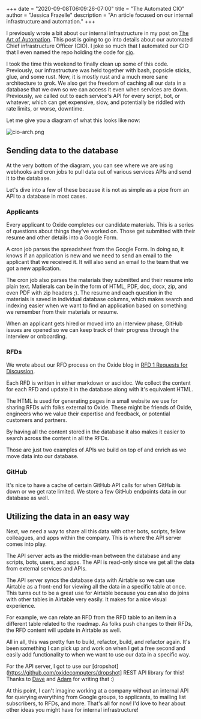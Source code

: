 +++
date = "2020-09-08T06:09:26-07:00"
title = "The Automated CIO"
author = "Jessica Frazelle"
description = "An article focused on our internal infrastructure and automation."
+++

I previously wrote a bit about our internal infrastructure in my post on [The
Art of Automation](https://blog.jessfraz.com/post/the-art-of-automation/). This
post is going to go into details about our automated Chief infrastructure
Officer (CIO). I joke so much that I automated our CIO that I even named the
repo holding the code for [cio](https://github.com/oxidecomputer/cio).

I took the time this weekend to finally clean up some of this code. Previously,
our infrastructure was held together with bash, popsicle sticks, glue, and some
rust. Now, it is mostly rust and a much more sane architecture to grok. We also
get the freedom of caching all our data in a database that we own so we can
access it even when services are down. Previously, we called out to each
service's API for every script, bot, or whatever, which can get expensive, slow,
and potentially be riddled with rate limits, or worse, downtime.

Let me give you a diagram of what this looks like now:

![cio-arch.png](/img/cio-arch.png)

## Sending data to the database

At the very bottom of the diagram, you can see where we are using webhooks and cron jobs to pull
data out of various services APIs and send it to the database.

Let's dive into a few of these because it is not as simple as a pipe from an API
to a database in most cases.

### Applicants

Every applicant to Oxide completes our candidate materials. This is a series of
questions about things they've worked on. Those get submitted with their resume
and other details into a Google Form. 

A cron job parses the spreadsheet from the
Google Form. In doing so, it knows if an application is new and we need to send
an email to the applicant that we received it. It will also send an email to the
team that we got a new application. 

The cron job also parses the materials they
submitted and their resume into plain text. Matierals can be in the form of
HTML, PDF, doc, docx, zip, and even PDF with zip headers ;). The resume and 
each question in
the materials is saved in individual database columns, which makes
search and indexing easier when we want to find an application based on
something we remember from their materials or resume.

When an applicant gets hired or moved into an interview phase, GitHub issues are
opened so we can keep track of their progress through the interview or
onboarding.

### RFDs

We wrote about our RFD process on the Oxide blog in [RFD 1 Requests for
Discussion](https://oxide.computer/blog/rfd-1-requests-for-discussion/).

Each RFD is written in either markdown or asciidoc. We collect the content for
each RFD and update it in the database along with it's equivalent HTML. 

The HTML is used for generating pages in a small website we use for sharing RFDs
with folks external to Oxide. These might be friends of Oxide, engineers who we
value their expertise and feedback, or potential customers and partners.

By having all the content stored in the database it also makes it easier to
search across the content in all the RFDs.

Those are just two examples of APIs we build on top of and enrich as we move
data into our database.

### GitHub

It's nice to have a cache of certain GitHub API calls for when GitHub is down or
we get rate limited. We store a few GitHub endpoints data in our database as
well.

## Utilizing the data in an easy way

Next, we need a way to share all this data with other bots, scripts, fellow
colleagues, and apps
within the company. This is where the API server comes into play.

The API server acts as the middle-man between the database and any scripts, bots, 
users, and apps. The API is read-only since we get all the data from external
services and APIs.


The API server syncs the database data with Airtable so we can use Airtable as
a front-end for viewing all the data in a specific table at once. This turns out
to be a great use for Airtable because you can also do joins with other tables
in Airtable very easily. It makes for a nice visual experience.

For example, we can relate an RFD from the RFD table to an item in a different
table related to the roadmap. As folks push changes to their RFDs, the RFD
content will update in Airtable as well.

All in all, this was pretty fun to build, refactor, build, and refactor again.
It's been something I can pick up and work on when I get a free second and
easily add functionality to when we want to use our data in a specific way.

For the API server, I got to use our
[dropshot](https://github.com/oxidecomputers/dropshot] REST API library for this!
Thanks to [Dave](https://twitter.com/dapsays) and
[Adam](https://twitter.com/ahl) for writing that :)

At this point, I can't imagine working at a company without an internal API for
querying everything from Google groups, to applicants, to mailing list
subscribers, to RFDs, and more. That's all for now! I'd love to hear about other ideas you might have for internal
infrastructure!  
